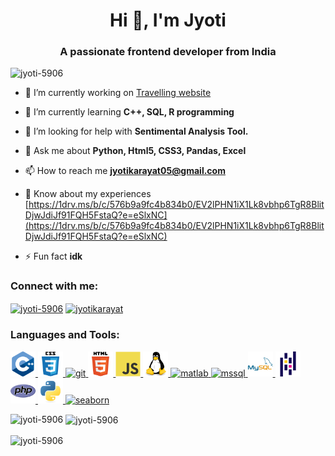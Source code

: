 <h1 align="center">Hi 👋, I'm Jyoti</h1>
<h3 align="center">A passionate frontend developer from India</h3>

<p align="left"> <img src="https://komarev.com/ghpvc/?username=jyoti-5906&label=Profile%20views&color=0e75b6&style=flat" alt="jyoti-5906" /> </p>

- 🔭 I’m currently working on [Travelling website](https://1drv.ms/b/c/576b9a9fc4b834b0/EV2lPHN1iX1Lk8vbhp6TgR8BlitDjwJdiJf91FQH5FstaQ?e=eSlxNC)

- 🌱 I’m currently learning **C++, SQL, R programming**

- 🤝 I’m looking for help with **Sentimental Analysis Tool.**

- 💬 Ask me about **Python, Html5, CSS3, Pandas, Excel**

- 📫 How to reach me **jyotikarayat05@gmail.com**

- 📄 Know about my experiences [https://1drv.ms/b/c/576b9a9fc4b834b0/EV2lPHN1iX1Lk8vbhp6TgR8BlitDjwJdiJf91FQH5FstaQ?e=eSlxNC](https://1drv.ms/b/c/576b9a9fc4b834b0/EV2lPHN1iX1Lk8vbhp6TgR8BlitDjwJdiJf91FQH5FstaQ?e=eSlxNC)

- ⚡ Fun fact **idk**

<h3 align="left">Connect with me:</h3>
<p align="left">
<a href="https://codepen.io/jyoti-5906" target="blank"><img align="center" src="https://raw.githubusercontent.com/rahuldkjain/github-profile-readme-generator/master/src/images/icons/Social/codepen.svg" alt="jyoti-5906" height="30" width="40" /></a>
<a href="https://kaggle.com/jyotikarayat" target="blank"><img align="center" src="https://raw.githubusercontent.com/rahuldkjain/github-profile-readme-generator/master/src/images/icons/Social/kaggle.svg" alt="jyotikarayat" height="30" width="40" /></a>
</p>

<h3 align="left">Languages and Tools:</h3>
<p align="left"> <a href="https://www.w3schools.com/cpp/" target="_blank" rel="noreferrer"> <img src="https://raw.githubusercontent.com/devicons/devicon/master/icons/cplusplus/cplusplus-original.svg" alt="cplusplus" width="40" height="40"/> </a> <a href="https://www.w3schools.com/css/" target="_blank" rel="noreferrer"> <img src="https://raw.githubusercontent.com/devicons/devicon/master/icons/css3/css3-original-wordmark.svg" alt="css3" width="40" height="40"/> </a> <a href="https://git-scm.com/" target="_blank" rel="noreferrer"> <img src="https://www.vectorlogo.zone/logos/git-scm/git-scm-icon.svg" alt="git" width="40" height="40"/> </a> <a href="https://www.w3.org/html/" target="_blank" rel="noreferrer"> <img src="https://raw.githubusercontent.com/devicons/devicon/master/icons/html5/html5-original-wordmark.svg" alt="html5" width="40" height="40"/> </a> <a href="https://developer.mozilla.org/en-US/docs/Web/JavaScript" target="_blank" rel="noreferrer"> <img src="https://raw.githubusercontent.com/devicons/devicon/master/icons/javascript/javascript-original.svg" alt="javascript" width="40" height="40"/> </a> <a href="https://www.linux.org/" target="_blank" rel="noreferrer"> <img src="https://raw.githubusercontent.com/devicons/devicon/master/icons/linux/linux-original.svg" alt="linux" width="40" height="40"/> </a> <a href="https://www.mathworks.com/" target="_blank" rel="noreferrer"> <img src="https://upload.wikimedia.org/wikipedia/commons/2/21/Matlab_Logo.png" alt="matlab" width="40" height="40"/> </a> <a href="https://www.microsoft.com/en-us/sql-server" target="_blank" rel="noreferrer"> <img src="https://www.svgrepo.com/show/303229/microsoft-sql-server-logo.svg" alt="mssql" width="40" height="40"/> </a> <a href="https://www.mysql.com/" target="_blank" rel="noreferrer"> <img src="https://raw.githubusercontent.com/devicons/devicon/master/icons/mysql/mysql-original-wordmark.svg" alt="mysql" width="40" height="40"/> </a> <a href="https://pandas.pydata.org/" target="_blank" rel="noreferrer"> <img src="https://raw.githubusercontent.com/devicons/devicon/2ae2a900d2f041da66e950e4d48052658d850630/icons/pandas/pandas-original.svg" alt="pandas" width="40" height="40"/> </a> <a href="https://www.php.net" target="_blank" rel="noreferrer"> <img src="https://raw.githubusercontent.com/devicons/devicon/master/icons/php/php-original.svg" alt="php" width="40" height="40"/> </a> <a href="https://www.python.org" target="_blank" rel="noreferrer"> <img src="https://raw.githubusercontent.com/devicons/devicon/master/icons/python/python-original.svg" alt="python" width="40" height="40"/> </a> <a href="https://seaborn.pydata.org/" target="_blank" rel="noreferrer"> <img src="https://seaborn.pydata.org/_images/logo-mark-lightbg.svg" alt="seaborn" width="40" height="40"/> </a> </p>

<p><img align="left" src="https://github-readme-stats.vercel.app/api/top-langs?username=jyoti-5906&show_icons=true&locale=en&layout=compact" alt="jyoti-5906" /></p>

<p>&nbsp;<img align="center" src="https://github-readme-stats.vercel.app/api?username=jyoti-5906&show_icons=true&locale=en" alt="jyoti-5906" /></p>

<p><img align="center" src="https://github-readme-streak-stats.herokuapp.com/?user=jyoti-5906&" alt="jyoti-5906" /></p>
